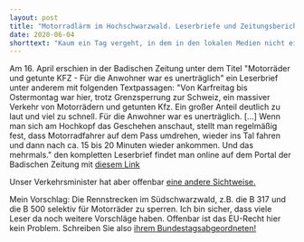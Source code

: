 ```yaml
---
layout: post
title: "Motorradlärm im Hochschwarzwald. Leserbriefe und Zeitungsberichte"
date: 2020-06-04
shorttext: "Kaum ein Tag vergeht, in dem in den lokalen Medien nicht ein Leserbrief oder Bericht über Motorradfahrer erscheint. Viel zu oft sind es Berichte über Tote oder Schwerverletzte, die auf den Rennstrecken rund um B 500, B 317 und B31 verunglücken. Und mindestens genauso oft gibt es redaktionelle Beiträge oder Leserbriefe, in dem Menschen über ihren verzweifelten Kampf gegen den Lärm berichten."
---
```


Am 16. April erschien in der Badischen Zeitung unter dem Titel "Motorräder und getunte KFZ - Für die Anwohner war es unerträglich" ein Leserbrief unter anderem mit folgenden Textpassagen: "Von Karfreitag bis Ostermontag war hier, trotz Grenzsperrung zur Schweiz, ein massiver Verkehr von Motorrädern und getunten Kfz. Ein großer Anteil deutlich zu laut und viel zu schnell. Für die Anwohner war es unerträglich. [...] Wenn man sich am Hochkopf das Geschehen anschaut, stellt man regelmäßig fest, dass Motorradfahrer auf dem Pass umdrehen, wieder ins Tal fahren und dann nach ca. 15 bis 20 Minuten wieder ankommen. Und das mehrmals." den kompletten Leserbrief findet man online auf dem Portal der Badischen Zeitung mit  <span style="text-decoration: underline;">[diesem Link](https://www.badische-zeitung.de/leserbriefe-xmack7fqx--184823445.html)</span>

Unser Verkehrsminister hat aber offenbar <span style="text-decoration: underline;">[eine andere Sichtweise.](https://www.spiegel.de/auto/motorraeder-andreas-scheuer-lehnt-fahrverbote-am-sonntag-ab-a-914a3a0c-e58d-4058-8b5b-e83c167cb250)</span>

Mein Vorschlag: Die Rennstrecken im Südschwarzwald, z.B. die B 317 und die B 500 selektiv für Motorräder zu sperren. Ich bin sicher, dass viele Leser da noch weitere Vorschläge haben. Offenbar ist das EU-Recht hier kein Problem. Schreiben Sie also <span style="text-decoration: underline;">[ihrem Bundestagsabgeordneten!](https://www.bundestag.de/abgeordnete)</span>
